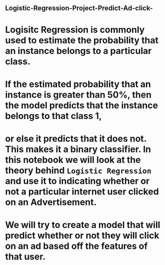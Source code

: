 ## Logistic-Regression-Project-Predict-Ad-click-
# Logisitc Regression is commonly used to estimate the probability that an instance belongs to a particular class. 
# If the estimated probability that an instance is greater than 50%, then the model predicts that the instance belongs to that class 1, 
# or else it predicts that it does not. This makes it a binary classifier. In this notebook we will look at the theory behind `Logistic Regression`  and use it to indicating whether or not a particular internet user clicked on an Advertisement. 
# We will try to create a model that will predict whether or not they will click on an ad based off the features of that user. 
